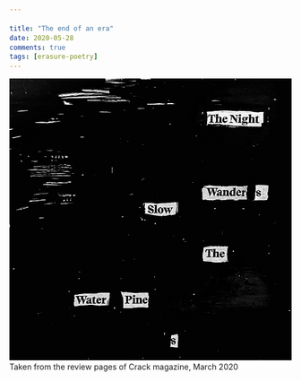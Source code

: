 ```yaml
---  

title: "The end of an era"
date: 2020-05-28 
comments: true  
tags: [erasure-poetry]  
---  
```


<img src="/assets/images/articles/endofanera.jpeg" class="responsive"><br>
Taken from the review pages of Crack magazine, March 2020
